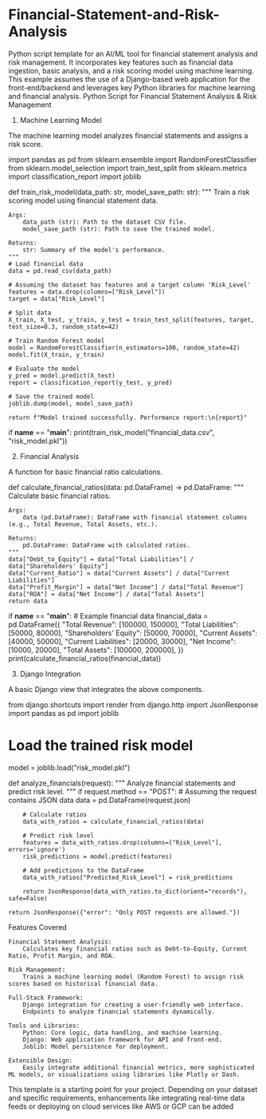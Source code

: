 # Financial-Statement-and-Risk-Analysis
Python script template for an AI/ML tool for financial statement analysis and risk management. It incorporates key features such as financial data ingestion, basic analysis, and a risk scoring model using machine learning. This example assumes the use of a Django-based web application for the front-end/backend and leverages key Python libraries for machine learning and financial analysis.
Python Script for Financial Statement Analysis & Risk Management
1. Machine Learning Model

The machine learning model analyzes financial statements and assigns a risk score.

import pandas as pd
from sklearn.ensemble import RandomForestClassifier
from sklearn.model_selection import train_test_split
from sklearn.metrics import classification_report
import joblib

def train_risk_model(data_path: str, model_save_path: str):
    """
    Train a risk scoring model using financial statement data.

    Args:
        data_path (str): Path to the dataset CSV file.
        model_save_path (str): Path to save the trained model.

    Returns:
        str: Summary of the model's performance.
    """
    # Load financial data
    data = pd.read_csv(data_path)
    
    # Assuming the dataset has features and a target column 'Risk_Level'
    features = data.drop(columns=["Risk_Level"])
    target = data["Risk_Level"]

    # Split data
    X_train, X_test, y_train, y_test = train_test_split(features, target, test_size=0.3, random_state=42)

    # Train Random Forest model
    model = RandomForestClassifier(n_estimators=100, random_state=42)
    model.fit(X_train, y_train)

    # Evaluate the model
    y_pred = model.predict(X_test)
    report = classification_report(y_test, y_pred)

    # Save the trained model
    joblib.dump(model, model_save_path)

    return f"Model trained successfully. Performance report:\n{report}"

if __name__ == "__main__":
    print(train_risk_model("financial_data.csv", "risk_model.pkl"))

2. Financial Analysis

A function for basic financial ratio calculations.

def calculate_financial_ratios(data: pd.DataFrame) -> pd.DataFrame:
    """
    Calculate basic financial ratios.

    Args:
        data (pd.DataFrame): DataFrame with financial statement columns (e.g., Total Revenue, Total Assets, etc.).

    Returns:
        pd.DataFrame: DataFrame with calculated ratios.
    """
    data["Debt_to_Equity"] = data["Total Liabilities"] / data["Shareholders' Equity"]
    data["Current_Ratio"] = data["Current Assets"] / data["Current Liabilities"]
    data["Profit_Margin"] = data["Net Income"] / data["Total Revenue"]
    data["ROA"] = data["Net Income"] / data["Total Assets"]
    return data

if __name__ == "__main__":
    # Example financial data
    financial_data = pd.DataFrame({
        "Total Revenue": [100000, 150000],
        "Total Liabilities": [50000, 80000],
        "Shareholders' Equity": [50000, 70000],
        "Current Assets": [40000, 50000],
        "Current Liabilities": [20000, 30000],
        "Net Income": [10000, 20000],
        "Total Assets": [100000, 200000],
    })
    print(calculate_financial_ratios(financial_data))

3. Django Integration

A basic Django view that integrates the above components.

from django.shortcuts import render
from django.http import JsonResponse
import pandas as pd
import joblib

# Load the trained risk model
model = joblib.load("risk_model.pkl")

def analyze_financials(request):
    """
    Analyze financial statements and predict risk level.
    """
    if request.method == "POST":
        # Assuming the request contains JSON data
        data = pd.DataFrame(request.json)
        
        # Calculate ratios
        data_with_ratios = calculate_financial_ratios(data)
        
        # Predict risk level
        features = data_with_ratios.drop(columns=["Risk_Level"], errors='ignore')
        risk_predictions = model.predict(features)
        
        # Add predictions to the DataFrame
        data_with_ratios["Predicted_Risk_Level"] = risk_predictions
        
        return JsonResponse(data_with_ratios.to_dict(orient="records"), safe=False)
    
    return JsonResponse({"error": "Only POST requests are allowed."})

Features Covered

    Financial Statement Analysis:
        Calculates key financial ratios such as Debt-to-Equity, Current Ratio, Profit Margin, and ROA.

    Risk Management:
        Trains a machine learning model (Random Forest) to assign risk scores based on historical financial data.

    Full-Stack Framework:
        Django integration for creating a user-friendly web interface.
        Endpoints to analyze financial statements dynamically.

    Tools and Libraries:
        Python: Core logic, data handling, and machine learning.
        Django: Web application framework for API and front-end.
        Joblib: Model persistence for deployment.

    Extensible Design:
        Easily integrate additional financial metrics, more sophisticated ML models, or visualizations using libraries like Plotly or Dash.

This template is a starting point for your project. Depending on your dataset and specific requirements, enhancements like integrating real-time data feeds or deploying on cloud services like AWS or GCP can be added
